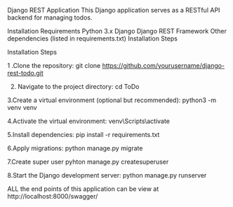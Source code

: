 Django REST Application
This Django application serves as a RESTful API backend for managing todos.

Installation
Requirements
Python 3.x
Django
Django REST Framework
Other dependencies (listed in requirements.txt)
Installation Steps

Installation Steps

1 .Clone the repository:
git clone https://github.com/yourusername/django-rest-todo.git

2. Navigate to the project directory:
cd ToDo

3.Create a virtual environment (optional but recommended):
python3 -m venv venv

4.Activate the virtual environment:
venv\Scripts\activate

5.Install dependencies:
pip install -r requirements.txt

6.Apply migrations:
python manage.py migrate

7.Create super user
pyhton manage.py createsuperuser 

8.Start the Django development server:
python manage.py runserver

ALL the end points of this application can be view at http://localhost:8000/swagger/
